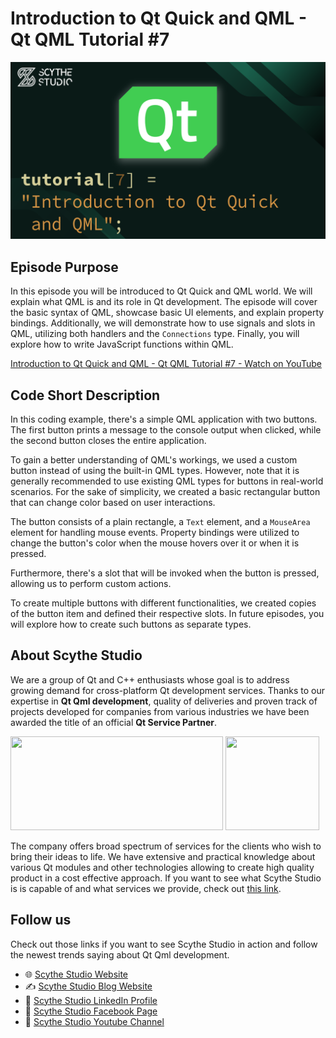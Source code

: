 # Introduction to Qt Quick and QML - Qt QML Tutorial #7

![Episode Image](episode_image.png)

## Episode Purpose
In this episode you will be introduced to Qt Quick and QML world. We will explain what QML is and its role in Qt development. The episode will cover the basic syntax of QML, showcase basic UI elements, and explain property bindings. Additionally, we will demonstrate how to use signals and slots in QML, utilizing both handlers and the `Connections` type. Finally, you will explore how to write JavaScript functions within QML.

[Introduction to Qt Quick and QML - Qt QML Tutorial #7 - Watch on YouTube](https://www.youtube.com/watch?v=VPW3y3RVlLw&list=PLP7UmEJ9z4mpi0JXcPS0VRK-7eFAfROZI&index=8)

## Code Short Description
In this coding example, there's a simple QML application with two buttons. The first button prints a message to the console output when clicked, while the second button closes the entire application.

To gain a better understanding of QML's workings, we used a custom button instead of using the built-in QML types. However, note that it is generally recommended to use existing QML types for buttons in real-world scenarios. For the sake of simplicity, we created a basic rectangular button that can change color based on user interactions.

The button consists of a plain rectangle, a `Text` element, and a `MouseArea` element for handling mouse events. Property bindings were utilized to change the button's color when the mouse hovers over it or when it is pressed.

Furthermore, there's a slot that will be invoked when the button is pressed, allowing us to perform custom actions.

To create multiple buttons with different functionalities, we created copies of the button item and defined their respective slots. In future episodes, you will explore how to create such buttons as separate types.

## About Scythe Studio
We are a group of Qt and C++ enthusiasts whose goal is to address growing demand for cross-platform Qt development services. Thanks to our expertise in **Qt Qml development**, quality of deliveries and proven track of projects developed for companies from various industries we have been awarded the title of an official **Qt Service Partner**.

<span> 
<a href="https://scythe-studio.com"><img width="340" height="150" src="https://user-images.githubusercontent.com/45963332/221174257-c1e1a9d9-0efa-4b25-996b-4b364ccb325c.svg"></a>
<a href="https://clutch.co/profile/scythe-studio"><img height="150" width="150" src="https://user-images.githubusercontent.com/45963332/221174280-99b32a1d-7418-4a49-bcea-6927639cf557.png"></a>
</span>

The company offers broad spectrum of services for the clients who wish to bring their ideas to life. We have extensive and practical knowledge about various Qt modules and other technologies allowing to create high quality product in a cost effective approach. If you want to see what Scythe Studio is is capable of and what services we provide, check out [this link](https://scythe-studio.com/en/services).

## Follow us

Check out those links if you want to see Scythe Studio in action and follow the newest trends saying about Qt Qml development.

* 🌐 [Scythe Studio Website](https://scythe-studio.com/en/)
* ✍️  [Scythe Studio Blog Website](https://scythe-studio.com/en/blog)
* 👔 [Scythe Studio LinkedIn Profile](https://www.linkedin.com/company/scythestudio/mycompany/)
* 👔 [Scythe Studio Facebook Page](https://www.facebook.com/ScytheStudiio)
* 🎥 [Scythe Studio Youtube Channel](https://www.youtube.com/channel/UCf4OHosddUYcfmLuGU9e-SQ/featured)